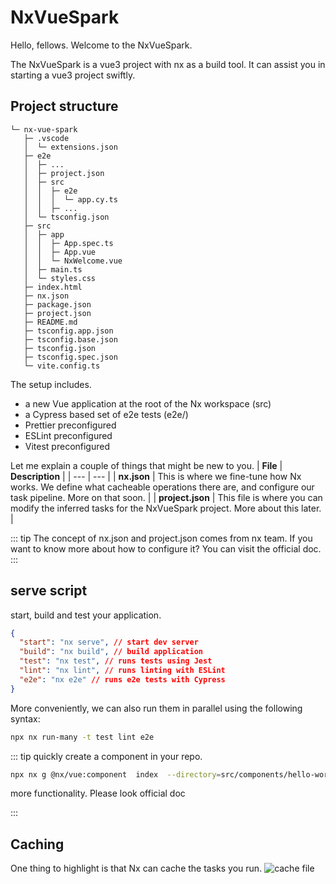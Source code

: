 # NxVueSpark

Hello, fellows. Welcome to the NxVueSpark.

The NxVueSpark is a vue3 project with nx as a build tool. It can assist you in starting a vue3 project swiftly.

## Project structure

```
└─ nx-vue-spark
   ├─ .vscode
   │  └─ extensions.json
   ├─ e2e
   │  ├─ ...
   │  ├─ project.json
   │  ├─ src
   │  │  ├─ e2e
   │  │  │  └─ app.cy.ts
   │  │  ├─ ...
   │  └─ tsconfig.json
   ├─ src
   │  ├─ app
   │  │  ├─ App.spec.ts
   │  │  ├─ App.vue
   │  │  └─ NxWelcome.vue
   │  ├─ main.ts
   │  └─ styles.css
   ├─ index.html
   ├─ nx.json
   ├─ package.json
   ├─ project.json
   ├─ README.md
   ├─ tsconfig.app.json
   ├─ tsconfig.base.json
   ├─ tsconfig.json
   ├─ tsconfig.spec.json
   └─ vite.config.ts
```

The setup includes.

- a new Vue application at the root of the Nx workspace (src)
- a Cypress based set of e2e tests (e2e/)
- Prettier preconfigured
- ESLint preconfigured
- Vitest preconfigured

Let me explain a couple of things that might be new to you.
| **File** | **Description** |
| --- | --- |
| **nx.json** | This is where we fine-tune how Nx works. We define what cacheable operations there are, and configure our task pipeline. More on that soon. |
| **project.json** | This file is where you can modify the inferred tasks for the NxVueSpark project. More about this later. |

::: tip
The concept of nx.json and project.json comes from nx team. If you want to know more about how to configure it? You can visit the official doc.
:::

## serve script

start, build and test your application.

```json
{
  "start": "nx serve", // start dev server
  "build": "nx build", // build application
  "test": "nx test", // runs tests using Jest
  "lint": "nx lint", // runs linting with ESLint
  "e2e": "nx e2e" // runs e2e tests with Cypress
}
```

More conveniently, we can also run them in parallel using the following syntax:

```bash
npx nx run-many -t test lint e2e
```

::: tip
quickly create a component in your repo.

```bash
npx nx g @nx/vue:component  index  --directory=src/components/hello-world
```

more functionality. Please look official doc

:::

## Caching

One thing to highlight is that Nx can cache the tasks you run.
![cache file](https://pic.imgdb.cn/item/65f04da09f345e8d03037bac.png)
